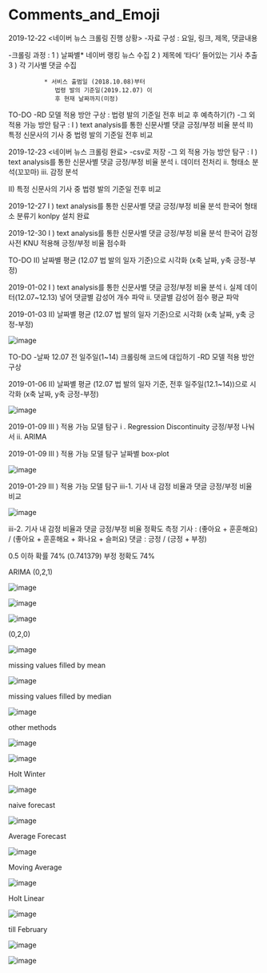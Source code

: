 # Comments_and_Emoji

2019-12-22 
<네이버 뉴스 크롤링 진행 상황>
-자료 구성 :
요일, 링크, 제목, 댓글내용

-크롤링 과정 :
1 ) 날짜별* 네이버 랭킹 뉴스 수집
2 ) 제목에 ‘타다’ 들어있는 기사 추출
3 ) 각 기사별 댓글 수집

              * 서비스 출범일 (2018.10.08)부터 
                 법령 발의 기준일(2019.12.07) 이
                 후 현재 날짜까지(미정)
TO-DO
-RD 모델 적용 방안 구상 :
법령 발의 기준일 전후 비교 후 예측하기(?)
-그 외 적용 가능 방안 탐구 : 
I ) text analysis를 통한 신문사별 댓글 긍정/부정 비율 분석
II) 특정 신문사의 기사 중 법령 발의 기준일 전후 비교


2019-12-23 
<네이버 뉴스 크롤링 완료>
-csv로 저장
-그 외 적용 가능 방안 탐구 : 
I ) text analysis를 통한 신문사별 댓글 긍정/부정 비율 분석 
	i. 데이터 전처리
	ii. 형태소 분석(꼬꼬마)
	iii. 감정 분석 

II) 특정 신문사의 기사 중 법령 발의 기준일 전후 비교


2019-12-27 
I ) text analysis를 통한 신문사별 댓글 긍정/부정 비율 분석 
한국어 형태소 분류기 konlpy 설치 완료

2019-12-30 
I ) text analysis를 통한 신문사별 댓글 긍정/부정 비율 분석 
한국어 감정 사전 KNU 적용해 긍정/부정 비율 점수화 

TO-DO
II) 날짜별 평균 (12.07 법 발의 일자 기준)으로 시각화 
(x축 날짜, y축 긍정-부정)

2019-01-02 
I ) text analysis를 통한 신문사별 댓글 긍정/부정 비율 분석 
i. 실제 데이터(12.07~12.13) 넣어 댓글별 감성어 개수 파악
ii. 댓글별 감성어 점수 평균 파악 

2019-01-03 
II) 날짜별 평균 (12.07 법 발의 일자 기준)으로 시각화 
(x축 날짜, y축 긍정-부정)

![image](https://user-images.githubusercontent.com/62871418/95105289-e59e7c80-0771-11eb-9ec0-6ffa13e7e457.png)

TO-DO
-날짜 12.07 전 일주일(1~14) 크롤링해 코드에 대입하기
-RD 모델 적용 방안 구상

2019-01-06 
II) 날짜별 평균 (12.07 법 발의 일자 기준, 전후 일주일(12.1~14))으로 시각화 
(x축 날짜, y축 긍정-부정)

![image](https://user-images.githubusercontent.com/62871418/95105666-71b0a400-0772-11eb-882a-01dd243b72cb.png)

2019-01-09
III ) 적용 가능 모델 탐구
i . Regression Discontinuity
긍정/부정 나눠서 
ii. ARIMA


2019-01-09
III ) 적용 가능 모델 탐구
날짜별 box-plot 

![image](https://user-images.githubusercontent.com/62871418/95105720-8856fb00-0772-11eb-86b3-bae967a06b12.png)

2019-01-29
III ) 적용 가능 모델 탐구
iii-1. 기사 내 감정 비율과 댓글 긍정/부정 비율 비교 

![image](https://user-images.githubusercontent.com/62871418/95105901-c3f1c500-0772-11eb-950e-01080658e4f5.png)

iii-2. 기사 내 감정 비율과 댓글 긍정/부정 비율 정확도 측정
기사 : (좋아요 + 훈훈해요) / (좋아요 + 훈훈해요 + 화나요 + 슬퍼요)
댓글 : 긍정 / (긍정 + 부정) 

0.5 이하 확률 74% (0.741379)
부정 정확도 74%


ARIMA
(0,2,1)

![image](https://user-images.githubusercontent.com/62871418/95105971-d9ff8580-0772-11eb-9749-76e772273ff7.png)

![image](https://user-images.githubusercontent.com/62871418/95106022-ebe12880-0772-11eb-8085-ad5dd7867928.png)

![image](https://user-images.githubusercontent.com/62871418/95106058-fa2f4480-0772-11eb-815e-1fd73393a5de.png)

(0,2,0)

![image](https://user-images.githubusercontent.com/62871418/95106120-0f0bd800-0773-11eb-8970-3ca4a23fba50.png)

missing values filled by mean 

![image](https://user-images.githubusercontent.com/62871418/95106156-1c28c700-0773-11eb-9037-effbd63380c9.png)

missing values filled by median

![image](https://user-images.githubusercontent.com/62871418/95106199-2ba81000-0773-11eb-8db5-5da85a7f8b9f.png)

other methods

![image](https://user-images.githubusercontent.com/62871418/95106244-3cf11c80-0773-11eb-98b0-e97e1fc3d19b.png)

![image](https://user-images.githubusercontent.com/62871418/95106298-4bd7cf00-0773-11eb-90c2-4c5a7a27c919.png)

Holt Winter

![image](https://user-images.githubusercontent.com/62871418/95106335-5b571800-0773-11eb-98aa-95a5acade0e3.png)

naive forecast

![image](https://user-images.githubusercontent.com/62871418/95106387-6a3dca80-0773-11eb-9203-3231a0fa64a5.png)

Average Forecast

![image](https://user-images.githubusercontent.com/62871418/95106446-7cb80400-0773-11eb-850f-74da0be133bc.png)

Moving Average

![image](https://user-images.githubusercontent.com/62871418/95106485-8c374d00-0773-11eb-96dd-547534d7449b.png)

Holt Linear

![image](https://user-images.githubusercontent.com/62871418/95106534-9b1dff80-0773-11eb-91c9-3d6834df84a4.png)

till February

![image](https://user-images.githubusercontent.com/62871418/95106598-ac670c00-0773-11eb-8f30-25637817e2f1.png)

![image](https://user-images.githubusercontent.com/62871418/95106645-b983fb00-0773-11eb-9eb1-7a2dcccf84df.png)
















